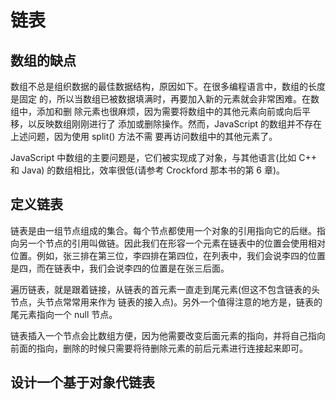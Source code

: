 # 链表

## 数组的缺点
数组不总是组织数据的最佳数据结构，原因如下。在很多编程语言中，数组的长度是固定 的，所以当数组已被数据填满时，再要加入新的元素就会非常困难。在数组中，添加和删 除元素也很麻烦，因为需要将数组中的其他元素向前或向后平移，以反映数组刚刚进行了 添加或删除操作。然而，JavaScript 的数组并不存在上述问题，因为使用 split() 方法不需 要再访问数组中的其他元素了。

JavaScript 中数组的主要问题是，它们被实现成了对象，与其他语言(比如 C++ 和 Java) 的数组相比，效率很低(请参考 Crockford 那本书的第 6 章)。

## 定义链表

链表是由一组节点组成的集合。每个节点都使用一个对象的引用指向它的后继。指向另一个节点的引用叫做链。因此我们在形容一个元素在链表中的位置会使用相对位置。例如，张三排在第三位，李四排在第四位，在列表中，我们会说李四的位置是四，而在链表中，我们会说李四的位置是在张三后面。

遍历链表，就是跟着链接，从链表的首元素一直走到尾元素(但这不包含链表的头节点，头节点常常用来作为 链表的接入点)。另外一个值得注意的地方是，链表的尾元素指向一个 null 节点。

链表插入一个节点会比数组方便，因为他需要改变后面元素的指向，并将自己指向前面的指向，删除的时候只需要将待删除元素的前后元素进行连接起来即可。

## 设计一个基于对象代链表